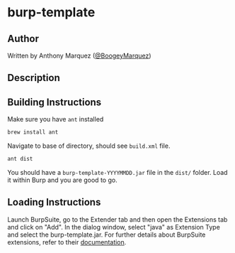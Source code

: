 # burp-template

## Author

Written by Anthony Marquez ([@BoogeyMarquez](https://twitter.com/boogeymarquez))

## Description


## Building Instructions

Make sure you have `ant` installed

```bash
brew install ant
```

Navigate to base of directory, should see `build.xml` file.

```bash
ant dist
```

You should have a `burp-template-YYYYMMDD.jar` file in the `dist/` folder.  Load it within Burp and you are good to go.

## Loading Instructions
Launch BurpSuite, go to the Extender tab and then open the Extensions tab and click on "Add". In the dialog window,
select "java" as Extension Type and select the burp-template.jar. For further details about BurpSuite extensions, refer
to their [documentation](https://portswigger.net/burp/help/extender.html#loading).
